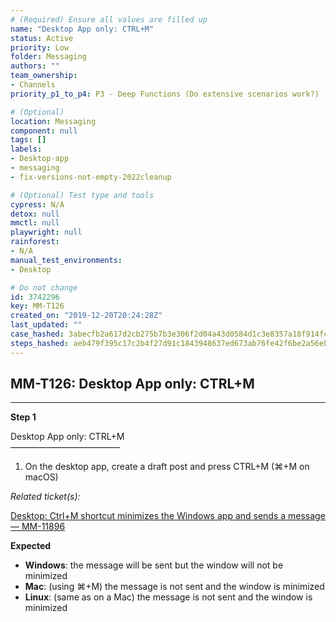 ```yaml
---
# (Required) Ensure all values are filled up
name: "Desktop App only: CTRL+M"
status: Active
priority: Low
folder: Messaging
authors: ""
team_ownership: 
- Channels
priority_p1_to_p4: P3 - Deep Functions (Do extensive scenarios work?)

# (Optional)
location: Messaging
component: null
tags: []
labels: 
- Desktop-app
- messaging
- fix-versions-not-empty-2022cleanup

# (Optional) Test type and tools
cypress: N/A
detox: null
mmctl: null
playwright: null
rainforest: 
- N/A
manual_test_environments: 
- Desktop

# Do not change
id: 3742296
key: MM-T126
created_on: "2019-12-20T20:24:28Z"
last_updated: ""
case_hashed: 3abecfb2a617d2cb275b7b3e306f2d04a43d0584d1c3e8357a18f914fc280c0f39eea1d46393c2cdae5a8f948480a7d3
steps_hashed: aeb479f395c17c2b4f27d91c1843948637ed673ab76fe42f6be2a56ebdfa1af680072e135234f69b23377f4ea18b9c70
---
```


<!-- (Auto-generated) Based on frontmatter's "key" and "name" -->

## MM-T126: Desktop App only: CTRL+M

---

**Step 1**

Desktop App only: CTRL+M\
–––––––––––––––––––––––––

1. On the desktop app, create a draft post and press CTRL+M (⌘+M on macOS)

_Related ticket(s):_

[Desktop: Ctrl+M shortcut minimizes the Windows app and sends a message — MM-11896](https://mattermost.atlassian.net/browse/MM-11896)

**Expected**

- **Windows**: the message will be sent but the window will not be minimized
- **Mac**: (using ⌘+M) the message is not sent and the window is minimized
- **Linux**: (same as on a Mac) the message is not sent and the window is minimized

